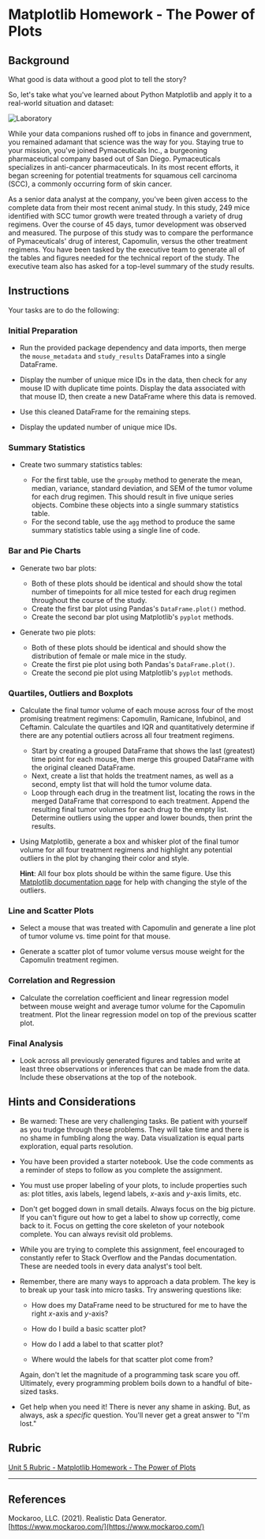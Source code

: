 # Matplotlib Homework - The Power of Plots


## Background


What good is data without a good plot to tell the story?


So, let's take what you've learned about Python Matplotlib and apply it to a real-world situation and dataset:


![Laboratory](Images/Laboratory.jpg)


While your data companions rushed off to jobs in finance and government, you remained adamant that science was the way for you. Staying true to your mission, you've joined Pymaceuticals Inc., a burgeoning pharmaceutical company based out of San Diego. Pymaceuticals specializes in anti-cancer pharmaceuticals. In its most recent efforts, it began screening for potential treatments for squamous cell carcinoma (SCC), a commonly occurring form of skin cancer.


As a senior data analyst at the company, you've been given access to the complete data from their most recent animal study. In this study, 249 mice identified with SCC tumor growth were treated through a variety of drug regimens. Over the course of 45 days, tumor development was observed and measured. The purpose of this study was to compare the performance of Pymaceuticals' drug of interest, Capomulin, versus the other treatment regimens. You have been tasked by the executive team to generate all of the tables and figures needed for the technical report of the study. The executive team also has asked for a top-level summary of the study results.


## Instructions


Your tasks are to do the following:


### Initial Preparation


* Run the provided package dependency and data imports, then merge the `mouse_metadata` and `study_results` DataFrames into a single DataFrame.


* Display the number of unique mice IDs in the data, then check for any mouse ID with duplicate time points. Display the data associated with that mouse ID, then create a new DataFrame where this data is removed. 


* Use this cleaned DataFrame for the remaining steps.


* Display the updated number of unique mice IDs.


### Summary Statistics


* Create two summary statistics tables:


    * For the first table, use the `groupby` method to generate the mean, median, variance, standard deviation, and SEM of the tumor volume for each drug regimen. This should result in five unique series objects. Combine these objects into a single summary statistics table.
    * For the second table, use the `agg` method to produce the same summary statistics table using a single line of code.


### Bar and Pie Charts


* Generate two bar plots:


    * Both of these plots should be identical and should show the total number of timepoints for all mice tested for each drug regimen throughout the course of the study.
    * Create the first bar plot using Pandas's `DataFrame.plot()` method.
    * Create the second bar plot using Matplotlib's `pyplot` methods.


* Generate two pie plots:


    * Both of these plots should be identical and should show the distribution of female or male mice in the study.
    * Create the first pie plot using both Pandas's `DataFrame.plot()`.
    * Create the second pie plot using Matplotlib's `pyplot` methods.


### Quartiles, Outliers and Boxplots


* Calculate the final tumor volume of each mouse across four of the most promising treatment regimens: Capomulin, Ramicane, Infubinol, and Ceftamin. Calculate the quartiles and IQR and quantitatively determine if there are any potential outliers across all four treatment regimens.


    * Start by creating a grouped DataFrame that shows the last (greatest) time point for each mouse, then merge this grouped DataFrame with the original cleaned DataFrame.
    * Next, create a list that holds the treatment names, as well as a second, empty list that will hold the tumor volume data.
    * Loop through each drug in the treatment list, locating the rows in the merged DataFrame that correspond to each treatment. Append the resulting final tumor volumes for each drug to the empty list. Determine outliers using the upper and lower bounds, then print the results.
    
* Using Matplotlib, generate a box and whisker plot of the final tumor volume for all four treatment regimens and highlight any potential outliers in the plot by changing their color and style.


  **Hint**: All four box plots should be within the same figure. Use this [Matplotlib documentation page](https://matplotlib.org/gallery/pyplots/boxplot_demo_pyplot.html#sphx-glr-gallery-pyplots-boxplot-demo-pyplot-py) for help with changing the style of the outliers.


### Line and Scatter Plots


* Select a mouse that was treated with Capomulin and generate a line plot of tumor volume vs. time point for that mouse.


* Generate a scatter plot of tumor volume versus mouse weight for the Capomulin treatment regimen.


### Correlation and Regression


* Calculate the correlation coefficient and linear regression model between mouse weight and average tumor volume for the Capomulin treatment. Plot the linear regression model on top of the previous scatter plot.


### Final Analysis


* Look across all previously generated figures and tables and write at least three observations or inferences that can be made from the data. Include these observations at the top of the notebook.


## Hints and Considerations


* Be warned: These are very challenging tasks. Be patient with yourself as you trudge through these problems. They will take time and there is no shame in fumbling along the way. Data visualization is equal parts exploration, equal parts resolution.


* You have been provided a starter notebook. Use the code comments as a reminder of steps to follow as you complete the assignment.


* You must use proper labeling of your plots, to include properties such as: plot titles, axis labels, legend labels, _x_-axis and _y_-axis limits, etc.


* Don't get bogged down in small details. Always focus on the big picture. If you can't figure out how to get a label to show up correctly, come back to it. Focus on getting the core skeleton of your notebook complete. You can always revisit old problems.


* While you are trying to complete this assignment, feel encouraged to constantly refer to Stack Overflow and the Pandas documentation. These are needed tools in every data analyst's tool belt.


* Remember, there are many ways to approach a data problem. The key is to break up your task into micro tasks. Try answering questions like:


  * How does my DataFrame need to be structured for me to have the right _x_-axis and _y_-axis?


  * How do I build a basic scatter plot?


  * How do I add a label to that scatter plot?


  * Where would the labels for that scatter plot come from?


  Again, don't let the magnitude of a programming task scare you off. Ultimately, every programming problem boils down to a handful of bite-sized tasks.


* Get help when you need it! There is never any shame in asking. But, as always, ask a _specific_ question. You'll never get a great answer to "I'm lost."


## Rubric


[Unit 5 Rubric - Matplotlib Homework - The Power of Plots](https://docs.google.com/document/d/1ZZ0lFGHqKwVdqjTCfynY2FSiswuOMBVi9An7oWeg344/edit?usp=sharing)


- - -


## References


Mockaroo, LLC. (2021). Realistic Data Generator. [https://www.mockaroo.com/](https://www.mockaroo.com/)
